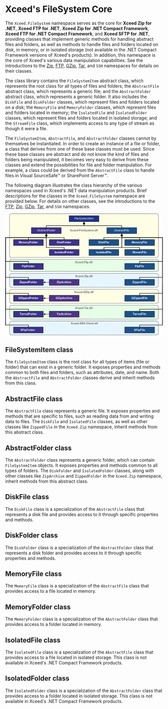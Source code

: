 # Xceed's FileSystem Core

The `Xceed.FileSystem` namespace serves as the core for **Xceed Zip for .NET**, **Xceed FTP for .NET**, **Xceed Zip for .NET Compact Framework**, **Xceed FTP for .NET Compact Framework**, and **Xceed SFTP for .NET**, providing classes that implement generic methods for handling abstract files and folders, as well as methods to handle files and folders located on disk, in memory, or in isolated storage (not available in the .NET Compact Framework versions of Xceed's products). In addition, this namespace is the core of Xceed's various data manipulation capabilities. See the introductions to the [Zip](/zip/basic-concepts/zip-and-streaming-capabilities), [FTP](/ftp/basic-concepts/ftp-capabilities/overview), [GZip](/zip/basic-concepts/tar-gzip-capabilities/gzip/overview), [Tar](/zip/basic-concepts/tar-gzip-capabilities/tar/overview), and `SSH` namespaces for details on their classes.

The class library contains the `FileSystemItem` abstract class, which represents the root class for all types of files and folders; the `AbstractFile` abstract class, which represents a generic file; and the `AbstractFolder` abstract class, which represents a generic folder. It also includes the `DiskFile` and `DiskFolder` classes, which represent files and folders located on a disk; the `MemoryFile` and `MemoryFolder` classes, which represent files and folders located in memory; the `IsolatedFile` and `IsolatedFolder` classes, which represent files and folders located in isolated storage; and the `StreamFile` class, which implements access to any type of stream as though it were a file.

The `FileSystemItem`, `AbstractFile`, and `AbstractFolder` classes cannot by themselves be instantiated. In order to create an instance of a file or folder, a class that derives from one of these base classes must be used. Since these base classes are abstract and do not know the kind of files and folders being manipulated, it becomes very easy to derive from these classes and extend the possibilities for file and folder manipulation. For example, a class could be derived from the `AbstractFile` class to handle files in Visual SourceSafe™ or SharePoint Server™.

The following diagram illustrates the class hierarchy of the various namespaces used in Xceed's .NET data manipulation products. Brief descriptions for the classes in the `Xceed.FileSystem` namespace are provided below. For details on other classes, see the introductions to the [FTP](/ftp/basic-concepts/ftp-capabilities/overview), [Zip](/zip/basic-concepts/zip-and-streaming-capabilities), [GZip](/zip/basic-concepts/tar-gzip-capabilities/gzip/overview), [Tar](/zip/basic-concepts/tar-gzip-capabilities/tar/overview), and `SSH` namespaces.

![FileSystem Class Hierarchy](/img/FileSystem.gif)

## FileSystemItem class

The `FileSystemItem` class is the root class for all types of items (file or folder) that can exist in a generic folder. It exposes properties and methods common to both files and folders, such as attributes, date, and name. Both the `AbstractFile` and `AbstractFolder` classes derive and inherit methods from this class.

## AbstractFile class

The `AbstractFile` class represents a generic file. It exposes properties and methods that are specific to files, such as reading data from and writing data to files. The `DiskFile` and `IsolatedFile` classes, as well as other classes like `ZippedFile` in the `Xceed.Zip` namespace, inherit methods from this abstract class.

## AbstractFolder class

The `AbstractFolder` class represents a generic folder, which can contain `FileSystemItem` objects. It exposes properties and methods common to all types of folders. The `DiskFolder` and `IsolatedFolder` classes, along with other classes like `ZipArchive` and `ZippedFolder` in the `Xceed.Zip` namespace, inherit methods from this abstract class.

## DiskFile class

The `DiskFile` class is a specialization of the `AbstractFile` class that represents a disk file and provides access to it through specific properties and methods.

## DiskFolder class

The `DiskFolder` class is a specialization of the `AbstractFolder` class that represents a disk folder and provides access to it through specific properties and methods.

## MemoryFile class

The `MemoryFile` class is a specialization of the `AbstractFile` class that provides access to a file located in memory.

## MemoryFolder class

The `MemoryFolder` class is a specialization of the `AbstractFolder` class that provides access to a folder located in memory.

## IsolatedFile class

The `IsolatedFile` class is a specialization of the `AbstractFile` class that provides access to a file located in isolated storage. This class is not available in Xceed's .NET Compact Framework products.

## IsolatedFolder class

The `IsolatedFolder` class is a specialization of the `AbstractFolder` class that provides access to a folder located in isolated storage. This class is not available in Xceed's .NET Compact Framework products.

